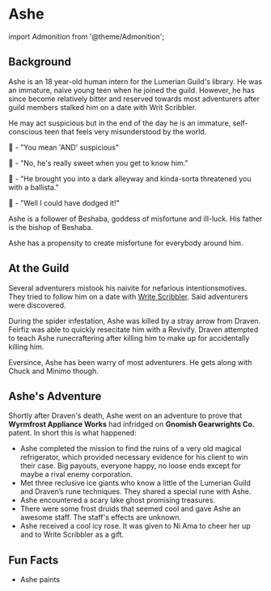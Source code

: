 # Ashe

import Admonition from '@theme/Admonition';

## Background

Ashe is an 18 year-old human intern for the Lumerian Guild's library. He was an immature, naive young teen when he joined the guild. However, he has since become relatively bitter and reserved towards most adventurers after guild members stalked him on a date with Writ Scribbler.

He may act suspicious but in the end of the day he is an immature, self-conscious teen that feels very misunderstood by the world. 

<Admonition type="caution" icon="🐀 & 🦉" title="">
    <p> 🦉 - "You mean 'AND' suspicious" </p>
    <p> 🐀 - "No, he's really sweet when you get to know him." </p>
    <p> 🦉 - "He brought you into a dark alleyway and kinda-sorta threatened you with a ballista." </p>
    <p>  🐀 - "Well I could have dodged it!" </p>
</Admonition>

Ashe is a follower of Beshaba, goddess of misfortune and ill-luck. His father is the bishop of Beshaba.

Ashe has a propensity to create misfortune for everybody around him. 

## At the Guild

Several adventurers mistook his naivite for nefarious intentionsmotives. They tried to follow him on a date with [Write Scribbler](writ_scribbler). Said adventurers were discovered. 

During the spider infestation, Ashe was killed by a stray arrow from Draven. Feirfiz was able to quickly resecitate him with a Revivify. Draven attempted to teach Ashe runecraftering after killing him to make up for accidentally killing him.

Eversince, Ashe has been warry of most adventurers. He gets along with Chuck and Minimo though. 

## Ashe's Adventure

Shortly after Draven's death, Ashe went on an adventure to prove that **Wyrmfrost Appliance Works** had infridged on **Gnomish Gearwrights Co.** patent. In short this is what happened:

- Ashe completed the mission to find the ruins of a very old magical refrigerator, which provided necessary evidence for his client to win their case. Big payouts, everyone happy, no loose ends except for maybe a rival enemy corporation.
- Met three reclusive ice giants who know a little of the Lumerian Guild and Draven’s rune techniques. They shared a special rune with Ashe. 
- Ashe encountered a scary lake ghost promising treasures. 
- There were some frost druids that seemed cool and gave Ashe an awesome staff. The staff's effects are unknown.
- Ashe received a cool icy rose. It was given to Ni Ama to cheer her up and to Write Scribbler as a gift.

## Fun Facts

- Ashe paints
